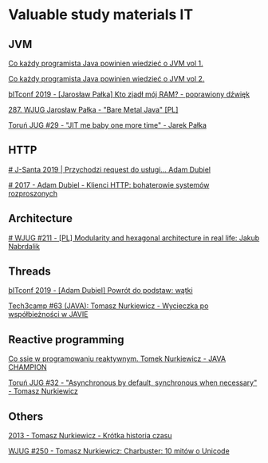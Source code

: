 # Valuable study materials IT

## JVM

[Co każdy programista Java powinien wiedzieć o JVM vol 1.](https://bottega.com.pl/pdf/materialy/jvm/jvm1.pdf)

[Co każdy programista Java powinien wiedzieć o JVM vol 2.](https://bottega.com.pl/pdf/materialy/jvm/jvm2.pdf)

[bITconf 2019 - [Jarosław Pałka] Kto zjadł mój RAM? - poprawiony dźwięk](https://www.youtube.com/watch?v=F_jOvbp7LPg)

[287. WJUG Jarosław Pałka - "Bare Metal Java" [PL]](https://www.youtube.com/watch?v=FaxTTbsgb34)

[Toruń JUG #29 - "JIT me baby one more time" - Jarek Pałka](https://www.youtube.com/watch?v=GXyM7IOTXOM)


## HTTP

[# J-Santa 2019 | Przychodzi request do usługi... Adam Dubiel](https://www.youtube.com/watch?v=fUsbAADna9A)

[# 2017 - Adam Dubiel - Klienci HTTP: bohaterowie systemów rozproszonych](https://www.youtube.com/watch?v=wTwL1NOLcs0)


## Architecture

[# WJUG #211 - [PL] Modularity and hexagonal architecture in real life: Jakub Nabrdalik](https://www.youtube.com/watch?v=ILBX9fa9aJo)


## Threads

[bITconf 2019 - [Adam Dubiel] Powrót do podstaw: wątki](https://www.youtube.com/watch?v=RVBlCTK_3oA)

[Tech3camp #63 (JAVA): Tomasz Nurkiewicz - Wycieczka po współbieżności w JAVIE](https://www.youtube.com/watch?v=gbjF4ahIX7E)


## Reactive programming

[Co ssie w programowaniu reaktywnym. Tomek Nurkiewicz - JAVA CHAMPION](https://www.youtube.com/watch?v=WxCb6TMkNd8)

[Toruń JUG #32 - "Asynchronous by default, synchronous when necessary" - Tomasz Nurkiewicz](https://www.youtube.com/watch?v=YjJZaGVwKAY)


## Others

[2013 - Tomasz Nurkiewicz - Krótka historia czasu](https://www.youtube.com/watch?v=zsfEWLGgsEY)

[WJUG #250 - Tomasz Nurkiewicz: Charbuster: 10 mitów o Unicode](https://www.youtube.com/watch?v=QIEpZ0MGoBc)


